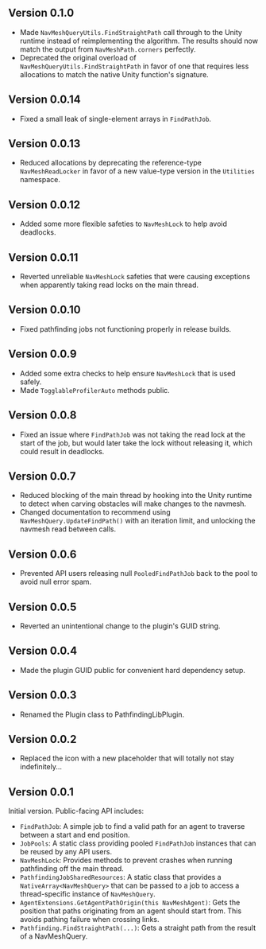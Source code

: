 ## Version 0.1.0
- Made `NavMeshQueryUtils.FindStraightPath` call through to the Unity runtime instead of reimplementing the algorithm. The results should now match the output from `NavMeshPath.corners` perfectly.
- Deprecated the original overload of `NavMeshQueryUtils.FindStraightPath` in favor of one that requires less allocations to match the native Unity function's signature.

## Version 0.0.14
- Fixed a small leak of single-element arrays in `FindPathJob`.

## Version 0.0.13
- Reduced allocations by deprecating the reference-type `NavMeshReadLocker` in favor of a new value-type version in the `Utilities` namespace.

## Version 0.0.12
- Added some more flexible safeties to `NavMeshLock` to help avoid deadlocks.

## Version 0.0.11
- Reverted unreliable `NavMeshLock` safeties that were causing exceptions when apparently taking read locks on the main thread.

## Version 0.0.10
- Fixed pathfinding jobs not functioning properly in release builds.

## Version 0.0.9
- Added some extra checks to help ensure `NavMeshLock` that is used safely.
- Made `TogglableProfilerAuto` methods public.

## Version 0.0.8
- Fixed an issue where `FindPathJob` was not taking the read lock at the start of the job, but would later take the lock without releasing it, which could result in deadlocks.

## Version 0.0.7
- Reduced blocking of the main thread by hooking into the Unity runtime to detect when carving obstacles will make changes to the navmesh.
- Changed documentation to recommend using `NavMeshQuery.UpdateFindPath()` with an iteration limit, and unlocking the navmesh read between calls.

## Version 0.0.6
- Prevented API users releasing null `PooledFindPathJob` back to the pool to avoid null error spam.

## Version 0.0.5
- Reverted an unintentional change to the plugin's GUID string.

## Version 0.0.4
- Made the plugin GUID public for convenient hard dependency setup.

## Version 0.0.3
- Renamed the Plugin class to PathfindingLibPlugin.

## Version 0.0.2
- Replaced the icon with a new placeholder that will totally not stay indefinitely...

## Version 0.0.1
Initial version. Public-facing API includes:
- `FindPathJob`: A simple job to find a valid path for an agent to traverse between a start and end position.
- `JobPools`: A static class providing pooled `FindPathJob` instances that can be reused by any API users.
- `NavMeshLock`: Provides methods to prevent crashes when running pathfinding off the main thread.
- `PathfindingJobSharedResources`: A static class that provides a `NativeArray<NavMeshQuery>` that can be passed to a job to access a thread-specific instance of `NavMeshQuery`.
- `AgentExtensions.GetAgentPathOrigin(this NavMeshAgent)`: Gets the position that paths originating from an agent should start from. This avoids pathing failure when crossing links.
- `Pathfinding.FindStraightPath(...)`: Gets a straight path from the result of a NavMeshQuery.
